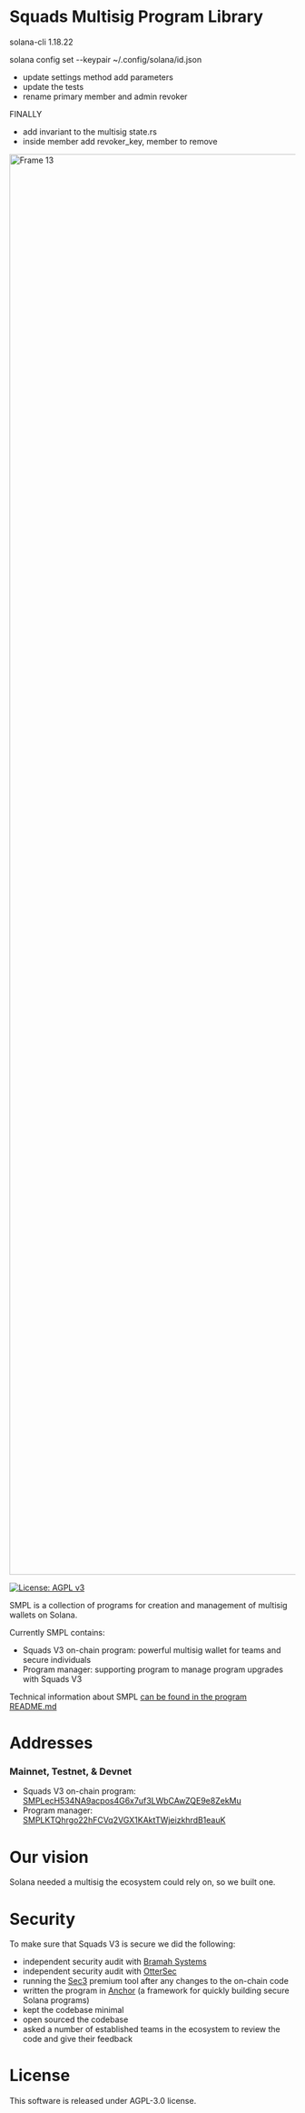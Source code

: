 # Squads Multisig Program Library

solana-cli 1.18.22

solana config set --keypair ~/.config/solana/id.json

- update settings method add parameters
- update the tests
- rename primary member and admin revoker

FINALLY

- add invariant to the multisig state.rs
- inside member add revoker_key, member to remove

<img width="2500" alt="Frame 13" src="https://user-images.githubusercontent.com/81624955/182874414-98d63f58-450d-4520-a440-4bfda8f5329f.png">

[![License: AGPL v3](https://img.shields.io/badge/License-AGPL_v3-blue.svg)](https://www.gnu.org/licenses/agpl-3.0)

SMPL is a collection of programs for creation and management of multisig wallets on Solana.

Currently SMPL contains:

- Squads V3 on-chain program: powerful multisig wallet for teams and secure individuals
- Program manager: supporting program to manage program upgrades with Squads V3

Technical information about SMPL [can be found in the program README.md](https://github.com/squads-dapp/squads-mpl/blob/main/programs/squads-mpl/README.md)

# Addresses

### Mainnet, Testnet, & Devnet

- Squads V3 on-chain program: [SMPLecH534NA9acpos4G6x7uf3LWbCAwZQE9e8ZekMu](https://explorer.solana.com/address/SMPLecH534NA9acpos4G6x7uf3LWbCAwZQE9e8ZekMu)
- Program manager: [SMPLKTQhrgo22hFCVq2VGX1KAktTWjeizkhrdB1eauK](https://explorer.solana.com/address/SMPLKTQhrgo22hFCVq2VGX1KAktTWjeizkhrdB1eauK)

# Our vision

Solana needed a multisig the ecosystem could rely on, so we built one.

# Security

To make sure that Squads V3 is secure we did the following:

- independent security audit with [Bramah Systems](https://github.com/Squads-Protocol/squads-mpl/blob/main/Squads_V3_Audit_Bramah.pdf)
- independent security audit with [OtterSec](https://github.com/Squads-Protocol/squads-mpl/blob/main/Squads%20V3%20-%20OtterSec%20Audit.pdf)
- running the [Sec3](https://pro.sec3.dev/) premium tool after any changes to the on-chain code
- written the program in [Anchor](https://www.anchor-lang.com/) (a framework for quickly building secure Solana programs)
- kept the codebase minimal
- open sourced the codebase
- asked a number of established teams in the ecosystem to review the code and give their feedback

# License

This software is released under AGPL-3.0 license.

